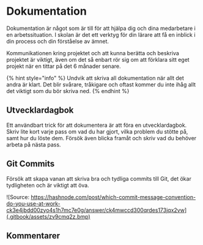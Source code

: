 # Dokumentation

Dokumentation är något som är till för att hjälpa dig och dina medarbetare i en arbetssituation. I skolan är det ett verktyg för din lärare att få en inblick i din process och din förståelse av ämnet.

Kommunikationen kring projektet och att kunna berätta och beskriva projektet är viktigt, även om det så enbart rör sig om att förklara sitt eget projekt när en tittar på det 6 månader senare.

{% hint style="info" %}
Undvik att skriva all dokumentation när allt det andra är klart. Det blir svårare, tråkigare och oftast kommer du inte ihåg allt det viktigt som du bör skriva ned.
{% endhint %}

## Utvecklardagbok

Ett användbart trick för att dokumentera är att föra en utvecklardagbok. Skriv lite kort varje pass om vad du har gjort, vilka problem du stötte på, samt hur du löste dem. Försök även blicka framåt och skriv vad du behöver arbeta på nästa pass.

## Git Commits

Försök att skapa vanan att skriva bra och tydliga commits till Git, det ökar tydligheten och är viktigt att öva. 

![Source: https://hashnode.com/post/which-commit-message-convention-do-you-use-at-work-ck3e4jbdd00zyo4s1h7mc7e0g/answer/ck4mwccd300qrdes173jqx2vw](.gitbook/assets/zv9cmq2z.bmp)

## Kommentarer

